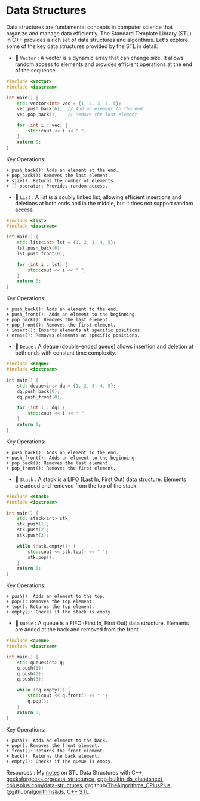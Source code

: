 # Data Structures

 Data structures are fundamental concepts in computer science that organize and manage data efficiently. The Standard Template Library (STL) in C++ provides a rich set of data structures and algorithms. Let's explore some of the key data structures provided by the STL in detail:

 + 🌸 `Vector` : A vector is a dynamic array that can change size. It allows random access to elements and provides efficient operations at the end of the sequence.

```cpp
#include <vector>
#include <iostream>

int main() {
    std::vector<int> vec = {1, 2, 3, 4, 5};
    vec.push_back(6);  // Add an element to the end
    vec.pop_back();    // Remove the last element

    for (int i : vec) {
        std::cout << i << " ";
    }
    return 0;
}
```
Key Operations:

    + push_back(): Adds an element at the end.
    + pop_back(): Removes the last element.
    + size(): Returns the number of elements.
    + [] operator: Provides random access.

+ 🌸 `List` : A list is a doubly linked list, allowing efficient insertions and deletions at both ends and in the middle, but it does not support random access.

```cpp
#include <list>
#include <iostream>

int main() {
    std::list<int> lst = {1, 2, 3, 4, 5};
    lst.push_back(6);
    lst.push_front(0);

    for (int i : lst) {
        std::cout << i << " ";
    }
    return 0;
}
```
Key Operations:

    + push_back(): Adds an element to the end.
    + push_front(): Adds an element to the beginning.
    + pop_back(): Removes the last element.
    + pop_front(): Removes the first element.
    + insert(): Inserts elements at specific positions.
    + erase(): Removes elements at specific positions.

+ 🌸 `Deque` : A deque (double-ended queue) allows insertion and deletion at both ends with constant time complexity.

```cpp
#include <deque>
#include <iostream>

int main() {
    std::deque<int> dq = {1, 2, 3, 4, 5};
    dq.push_back(6);
    dq.push_front(0);

    for (int i : dq) {
        std::cout << i << " ";
    }
    return 0;
}
```
Key Operations:

    + push_back(): Adds an element to the end.
    + push_front(): Adds an element to the beginning.
    + pop_back(): Removes the last element.
    + pop_front(): Removes the first element.

+ 🌸 `Stack` : A stack is a LIFO (Last In, First Out) data structure. Elements are added and removed from the top of the stack.

```cpp
#include <stack>
#include <iostream>

int main() {
    std::stack<int> stk;
    stk.push(1);
    stk.push(2);
    stk.push(3);

    while (!stk.empty()) {
        std::cout << stk.top() << " ";
        stk.pop();
    }
    return 0;
}
```
Key Operations:

    + push(): Adds an element to the top.
    + pop(): Removes the top element.
    + top(): Returns the top element.
    + empty(): Checks if the stack is empty.

+ 🌸 `Queue` : A queue is a FIFO (First In, First Out) data structure. Elements are added at the back and removed from the front.

```cpp
#include <queue>
#include <iostream>

int main() {
    std::queue<int> q;
    q.push(1);
    q.push(2);
    q.push(3);

    while (!q.empty()) {
        std::cout << q.front() << " ";
        q.pop();
    }
    return 0;
}
```
Key Operations:

    + push(): Adds an element to the back.
    + pop(): Removes the front element.
    + front(): Returns the front element.
    + back(): Returns the back element.
    + empty(): Checks if the queue is empty.

Resources : My [notes](https://github.com/florist-notes/alg0rith.math/blob/main/competitive_prog/stl.MD) on STL Data Structures with C++, [geeksforgeeks.org/data-structures/](https://www.geeksforgeeks.org/data-structures/), [cpp-builtin-ds_cheatsheet](https://www.codecademy.com/learn/c-plus-plus-for-programmers/modules/cpp-built-in-data-structures/cheatsheet), [cplusplus.com/data-structures](https://cplusplus.com/doc/tutorial/structures/), @github/[TheAlgorithms_CPlusPlus](https://github.com/TheAlgorithms/C-Plus-Plus), @github/[algorithms&ds](https://github.com/mandliya/algorithms_and_data_structures), [C++ STL](https://www.youtube.com/watch?v=R5BEcvTVZj0&list=PLauivoElc3gh3RCiQA82MDI-gJfXQQVnn).